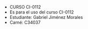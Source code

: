 * CURSO CI-0112
* Es para el uso del curso CI-0112
* Estudiante: Gabriel Jiménez Morales
* Carné: C34037

